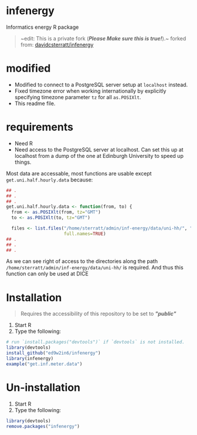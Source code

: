# infenergy
Informatics energy R package

> ~edit: This is a private fork (**_Please Make sure this is true!_**).~
> forked from: [davidcsterratt/infenergy](https://github.com/davidcsterratt/infenergy)

# modified 

- Modified to connect to a PostgreSQL server setup at `localhost` instead.
- Fixed timezone error when working internationally by explicitly specifying timezone parameter `tz` for all `as.POSIXlt`.
- This readme file.

# requirements

- Need R
- Need access to the PostgreSQL server at localhost.
Can set this up at localhost from a dump of the one at Edinburgh University to speed up things.

Most data are accessable, most functions are usable except `get.uni.half.hourly.data` because:

```R
## .
## .
## .
get.uni.half.hourly.data <- function(from, to) {
  from <- as.POSIXlt(from, tz="GMT")
  to <- as.POSIXlt(to, tz="GMT")

  files <- list.files("/home/sterratt/admin/inf-energy/data/uni-hh/", "\\.csv$",
                      full.names=TRUE)
## .
## .
## .            
```
As we can see right of access to the directories along the path `/home/sterratt/admin/inf-energy/data/uni-hh/` is required.
And thus this function can only be used at DICE

# Installation

> Requires the accessibility of this repository to be set to _**"public"**_
1. Start R
2. Type the following:

```R
# run `install.packages("devtools")` if `devtools` is not installed.
library(devtools)
install_github("ed9w2in6/infenergy")
library(infenergy)
example("get.inf.meter.data")
```

# Un-installation

1. Start R
2. Type the following:

```R
library(devtools)
remove.packages("infenergy")
```
